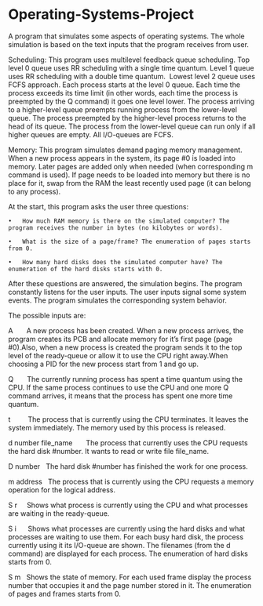 # Operating-Systems-Project
A program that simulates some aspects of operating systems. The whole simulation is based on the text inputs that the program receives from user.

Scheduling: This program uses multilevel feedback queue scheduling. Top level 0 queue uses RR scheduling with a single time quantum. Level 1 queue uses RR scheduling with a double time quantum.  Lowest level 2 queue uses FCFS approach. Each process starts at the level 0 queue. Each time the process exceeds its time limit (in other words, each time the process is preempted by the Q command) it goes one level lower. The process arriving to a higher-level queue preempts running process from the lower-level queue. The process preempted by the higher-level process returns to the head of its queue. The process from the lower-level queue can run only if all higher queues are empty. All I/O-queues are FCFS.

Memory: This program simulates demand paging memory management. When a new process appears in the system, its page #0 is loaded into memory. Later pages are added only when needed (when corresponding m command is used). If page needs to be loaded into memory but there is no place for it, swap from the RAM the least recently used page (it can belong to any process). 

At the start, this program asks the user three questions:

	•	How much RAM memory is there on the simulated computer? The program receives the number in bytes (no kilobytes or words). 
	
	•	What is the size of a page/frame? The enumeration of pages starts from 0.
	
	•	How many hard disks does the simulated computer have? The enumeration of the hard disks starts with 0.

After these questions are answered, the simulation begins. The program constantly listens for the user inputs. The user inputs signal some system events. The program simulates the corresponding system behavior.
	
The possible inputs are:


A        A new process has been created. When a new process arrives, the program creates its PCB and allocate memory for it’s first page (page #0).Also, when a new process is created the program sends it to the top level of the ready-queue or allow it to use the CPU right away.When choosing a PID for the new process start from 1 and go up.

Q       The currently running process has spent a time quantum using the CPU. If the same process continues to use the CPU and one more Q command arrives, it means that the process has spent one more time quantum.

t         The process that is currently using the CPU terminates. It leaves the system immediately. The memory used by this process is released. 

d number file_name       The process that currently uses the CPU requests the hard disk #number. It wants to read or write file file_name.

D number   The hard disk #number has finished the work for one process.

m address   The process that is currently using the CPU requests a memory operation for the logical address.

S r     Shows what process is currently using the CPU and what processes are waiting in the ready-queue. 

S i      Shows what processes are currently using the hard disks and what processes are waiting to use them. For each busy hard disk, the process currently using it its I/O-queue are shown. The filenames (from the d command) are displayed for each process. The enumeration of hard disks starts from 0.

S m   Shows the state of memory. For each used frame display the process number that occupies it and the page number stored in it. The enumeration of pages and frames starts from 0.

